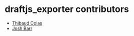 draftjs_exporter contributors
=============================

* [Thibaud Colas](https://github.com/thibaudcolas)
* [Josh Barr](https://github.com/joshbarr)
